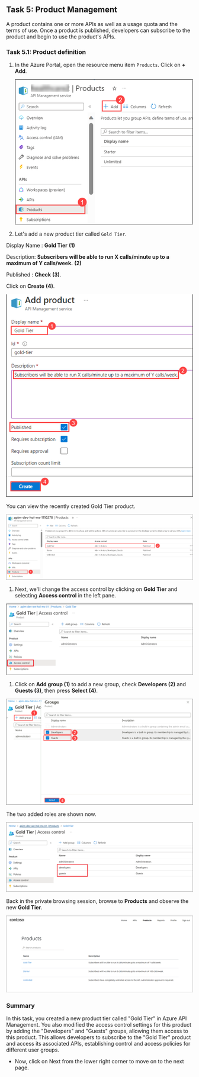 ## Task 5: Product Management

A product contains one or more APIs as well as a usage quota and the terms of use. Once a product is published, developers can subscribe to the product and begin to use the product's APIs.

### Task 5.1: Product definition

1. In the Azure Portal, open the resource menu item `Products`. Click on **+ Add**.

    ![APIM Products](media3/products1.png)

1. Let's add a new product tier called `Gold Tier`.

  Display Name : **Gold Tier** **(1)**

  Description: **Subscribers will be able to run X calls/minute up to a maximum of Y calls/week.** **(2)**
  
  Published : **Check** **(3)**.

   Click on **Create** **(4)**.

  ![APIM Add Product](media3/add-product.png)

  You can view the recently created Gold Tier product.

  ![APIM Add Product](media3/P5-T5.1-S3.png)

1. Next, we'll change the access control by clicking on **Gold Tier** and selecting **Access control** in the left pane.

  ![APIM Add Product Access](media3/04.png)

1. Click on **Add group (1)** to add a new group, check **Developers (2)** and **Guests (3)**, then press **Select (4)**. 

  ![APIM Add Product Access](media3/P5-T5.1-addgrp.png)

  The two added roles are shown now.

  ![APIM Developer Portal Added Product](media3/05.png)

  Back in the private browsing session, browse to **Products** and observe the new **Gold Tier**. 

  ![APIM Developer Portal Added Product](media3/06.png)

 ### Summary
  In this task, you created a new product tier called "Gold Tier" in Azure API Management. You also modified the access control settings for this product by adding the "Developers" and "Guests" groups, allowing them access to this product. This allows developers to subscribe to the "Gold Tier" product and access its associated APIs, establishing control and access policies for different user groups.
- Now, click on Next from the lower right corner to move on to the next page.
